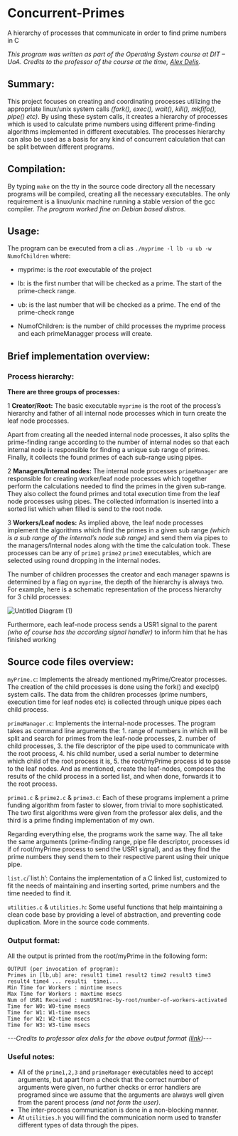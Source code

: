 
# Concurrent-Primes

A hierarchy of processes that communicate in order to find prime numbers in C

*This program was written as part of the Operating System course at DIT – UoA. Credits to the professor of the course at the time, [Alex Delis](https://www.alexdelis.eu/).*


## Summary:

This project focuses on creating and coordinating processes utilizing the appropriate linux/unix system calls *(fork(), exec(), wait(), kill(), mkfifo(), pipe() etc)*. By using these system calls, it creates a hierarchy of processes which is used to calculate prime numbers using different prime-finding algorithms implemented in different executables. The processes hierarchy can also be used as a basis for any kind of concurrent calculation that can be split between different programs.

## Compilation:

By typing `make` on the tty in the source code directory all the necessary programs will be compiled, creating all the necessary executables. The only requirement is a linux/unix machine running a stable version of the gcc compiler. *The program worked fine on Debian based distros.*

## Usage:

The program can be executed from a cli as `./myprime -l lb -u ub -w NumofChildren`  where:

- myprime: is the *root* executable of the project
- lb: is the first number that will be checked as a prime.  The start of the prime-check range.
- ub: is the last number that will be checked as a prime. The end of the prime-check range

- NumofChildren: is the number of child processes the myprime process and each primeManagger process will create.

## Brief implementation overview:

### Process hierarchy:

**There are three groups of processes:**

1 **Creator/Root:** The basic executable `myprime` is the root of the process’s hierarchy and father of all internal node processes which in turn create the leaf node processes.

Apart from creating all the needed internal node processes, it also splits the prime-finding range according to the number of internal nodes so that each internal node is responsible for finding a unique sub range of primes. Finally, it collects the found primes of each sub-range using pipes.

2 **Managers/Internal nodes:** The internal node processes `primeManager` are responsible for creating  worker/leaf node processes which together perform the calculations needed to find the primes in the given sub-range. They also collect the found primes and total execution time from the leaf node processes using pipes. The collected information is inserted into a sorted list which when filled is send to the root node.

3 **Workers/Leaf nodes:** As implied above, the leaf node processes implement the algorithms which find the primes in a given sub range *(which is a sub range of the internal’s node sub range)* and send them via pipes to the managers/Internal nodes along with the time the calculation took. These processes can be any of `prime1` `prime2` `prime3` executables, which are selected using round dropping in the internal nodes.

The number of children processes the creator and each manager spawns is determined by a flag on `myprime`, the depth of the hierarchy is always two.
For example, here is a schematic representation of the process hierarchy for 3 child processes:

![Untitled Diagram (1)](https://user-images.githubusercontent.com/17359348/182947379-9757234d-0843-44a6-888b-f87fe6f3d068.png)


Furthermore, each leaf-node process sends a USR1 signal to the parent *(who of course has the according signal handler)* to inform him that he has finished working 

## Source code files overview:

`myPrime.c`: Implements the already mentioned myPrime/Creator processes. The creation of the child processes is done using the fork() and execlp() system calls. The data from the children processes (prime numbers, execution time for leaf nodes etc) is collected through unique pipes each child process.

`primeManager.c`: Implements the internal-node processes. The program takes as command line arguments the: 1. range of numbers in which will be split and search for primes from the leaf-node processes, 2. number of child processes, 3. the file descriptor of the pipe used to communicate with the root process, 4. his child number, used a serial number to determine which child of the root process it is, 5. the root/myPrime process id to passe to the leaf nodes. And as mentioned, create the leaf-nodes, composes the results of the child process in a sorted list, and when done, forwards it to the root process.

`prime1.c` & `prime2.c` & `prime3.c`: Each of these programs implement a prime funding algorithm from faster to slower, from trivial to more sophisticated. The two first algorithms were given from the professor alex delis, and the third is a prime finding implementation of my own.

Regarding everything else, the programs work the same way. The all take the same arguments (prime-finding range, pipe file descriptor, processes id if of root/myPrime process to send the USR1 signal), and as they find the prime numbers they send them to their respective parent using their unique pipe.

`list.c`/`list.h’: Contains the implementation of a C linked list, customized to fit the needs of maintaining and inserting sorted, prime numbers and the time needed to find it.

`utilities.c` & `utilities.h`: Some useful functions that help maintaining a clean code base by providing a level of abstraction, and preventing code duplication. More in the source code comments.

### Output format:

All the output is printed from the root/myPrime in the following form:

    OUTPUT (per invocation of program):
	Primes in [lb,ub] are: result1 time1 result2 time2 result3 time3 result4 time4 ... resulti  timei...
	Min Time for Workers : mintime msecs
	Max Time for Workers : maxtime msecs
	Num of USR1 Received : numUSR1rec-by-root/number-of-workers-activated
	Time for W0: W0-time msecs
	Time for W1: W1-time msecs
	Time for W2: W2-time msecs
	Time for W3: W3-time msecs
*---Credits to professor alex delis for the above output format ([link](https://www.alexdelis.eu/k22/formatted-output.f20-prj2-v1.txt))---*

 


### Useful notes:

- All of the `prime1,2,3` and `primeManager` executables need to accept arguments, but apart from a check that the correct number of arguments were given, no further checks or error handlers are programed since we assume that the arguments are always well given from the parent process *(and not form the user)*.
- The inter-process communication is done in a non-blocking manner. 
- At `utilities.h` you will find the communication norm used to transfer different types of data through the pipes.
